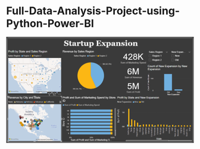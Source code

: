 # Full-Data-Analysis-Project-using-Python-Power-BI
![This is an image](https://github.com/YoumnaAlsayed/Full-Data-Analysis-Project-using-Python-Power-BI/blob/main/Capture.PNG)
